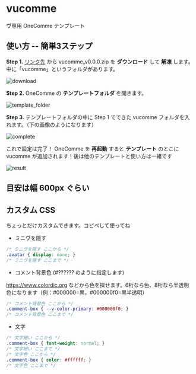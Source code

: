 # vucomme

ヴ専用 OneComme テンプレート

## 使い方 -- 簡単3ステップ

__Step 1.__ [リンク先](https://github.com/dep689/vucomme/releases) から vucomme_v0.0.0.zip を __ダウンロード__ して __解凍__ します。
中に「vucomme」というフォルダがあります。

![download](https://user-images.githubusercontent.com/117683899/236481839-8b73aa04-b04d-4bca-a4ef-b8e6c5f183c8.png)


__Step 2.__ OneComme の __テンプレートフォルダ__ を開きます。

![template_folder](https://user-images.githubusercontent.com/117683899/236480765-9cfa487f-8a9e-4e6f-b143-6845337d5719.png)

__Step 3.__ テンプレートフォルダの中に Step 1 でできた vucomme フォルダを入れます。（下の画像のようになります）

![complete](https://user-images.githubusercontent.com/117683899/236482935-b1542685-9b26-4f42-973a-29a6674f4231.png)


これで設定は完了！ OneComme を __再起動__ すると __テンプレート__ のとこに vucomme が追加されます！後は他のテンプレートと使い方は一緒です

![result](https://user-images.githubusercontent.com/117683899/236483434-5eda73ec-7817-404e-b3ea-8583438eb125.png)


## 目安は幅 600px ぐらい

## カスタム CSS

ちょっとだけカスタムできます。コピペして使ってね

- ミニヴを隠す

```css
/* ミニヴを隠す ここから */
.avatar { display: none; }
/* ミニヴを隠す ここまで */
```

- コメント背景色 (#?????? のように指定します)

https://www.colordic.org などから色を探せます。6桁なら色、8桁なら半透明色になります（例：#000000=黒，#000000f0=黒半透明）

```css
/* コメント背景色 ここから */
.comment-box { --v-color-primary: #000000f0; }
/* コメント背景色 ここまで */
```

- 文字

```css
/* 文字細い ここから */
.comment-box { font-weight: normal; }
/* 文字細い ここまで */
/* 文字色 ここから */
.comment-box { color: #ffffff; }
/* 文字色 ここまで */
```
